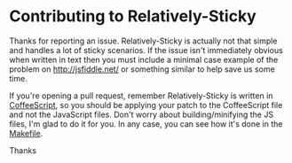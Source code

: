 # Contributing to Relatively-Sticky


Thanks for reporting an issue. Relatively-Sticky is actually not that simple and
handles a lot of sticky scenarios. If the issue isn't immediately obvious when
written in text then you must include a minimal case example of the problem on
<http://jsfiddle.net/> or something similar to help save us some time.

If you're opening a pull request, remember Relatively-Sticky is written in
[CoffeeScript](http://coffeescript.org/), so you should be applying your patch
to the CoffeeScript file and not the JavaScript files. Don't worry about
building/minifying the JS files, I'm glad to do it for you. In any case, you
can see how it's done in the
[Makefile](https://github.com/leafo/sticky-kit/blob/master/Makefile).

Thanks
